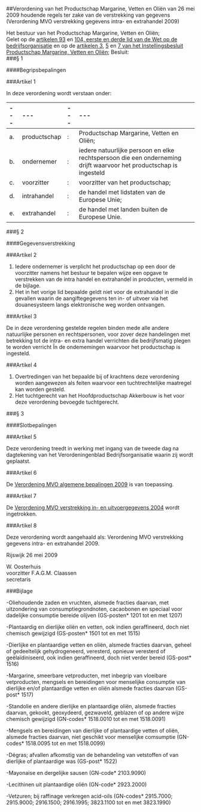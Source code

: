 <meta http-equiv='Content-Type' content='text/html; charset=utf-8' />

##Verordening van het Productschap Margarine, Vetten en Oliën van 26 mei 2009 houdende regels ter zake van de verstrekking van gegevens (Verordening MVO verstrekking gegevens intra- en extrahandel 2009)

Het bestuur van het Productschap Margarine, Vetten en Oliën;  
Gelet op de [artikelen 93](../../../../../../../../../../wet/wet/op/de/bedrijfsorganisatie/BWBR0002058/README.md) en [104, eerste en derde lid van de Wet op de bedrijfsorganisatie](../../../../../../../../../../wet/wet/op/de/bedrijfsorganisatie/BWBR0002058/README.md) en op de [artikelen 3](../../../../../../../../../../AMvB/instellingsbesluit/productschap/margarine/vetten/en/oliën/BWBR0015164/README.md), [5](../../../../../../../../../../AMvB/instellingsbesluit/productschap/margarine/vetten/en/oliën/BWBR0015164/README.md) en [7 van het Instellingsbesluit Productschap Margarine, Vetten en Oliën](../../../../../../../../../../AMvB/instellingsbesluit/productschap/margarine/vetten/en/oliën/BWBR0015164/README.md);
Besluit:    
###§ 1 

####Begripsbepalingen

###Artikel 1 

In deze verordening wordt verstaan onder:  

| --- | --- | --- | --- |
|:---|:---|:---|:---|
|a. |productschap |: | Productschap Margarine, Vetten en Oliën; |
|b. |ondernemer |: | iedere natuurlijke persoon en elke rechtspersoon die een onderneming drijft waarvoor het productschap is ingesteld |
|c. |voorzitter |: | voorzitter van het productschap; |
|d. |intrahandel |: |de handel met lidstaten van de Europese Unie; |
|e. |extrahandel |: |de handel met landen buiten de Europese Unie. |

###§ 2 

####Gegevensverstrekking

###Artikel 2 

1. Iedere ondernemer is verplicht het productschap op een door de voorzitter namens het bestuur te bepalen wijze een opgave te verstrekken van de intra handel en extrahandel in producten, vermeld in de bijlage. 
2. Het in het vorige lid bepaalde geldt niet voor de extrahandel in die gevallen waarin de aangiftegegevens ten in- of uitvoer via het douanesysteem langs elektronische weg worden ontvangen. 

###Artikel 3 

De in deze verordening gestelde regelen binden mede alle andere natuurlijke personen en rechtspersonen, voor zover deze handelingen met betrekking tot de intra- en extra handel verrichten die bedrijfsmatig plegen te worden verricht În de ondememingen waarvoor het productschap is ingesteld. 

###Artikel 4 

1. Overtredingen van het bepaalde bij of krachtens deze verordening worden aangewezen als feiten waarvoor een tuchtrechtelijke maatregel kan worden gesteld. 
2. Het tuchtgerecht van het Hoofdproductschap Akkerbouw is het voor deze verordening bevoegde tuchtgerecht. 

###§ 3 

####Slotbepalingen

###Artikel 5 

Deze verordening treedt in werking met ingang van de tweede dag na dagtekening van het Verordeningenblad Bedrijfsorganisatie waarin zij wordt geplaatst. 

###Artikel 6 

De [Verordening MVO algemene bepalingen 2009](../../../../../../../../../../pbo/verordening/mvo/algemene/bepalingen/2009/BWBR0026424/README.md) is van toepassing. 

###Artikel 7 

De [Verordening MVO verstrekking in- en uitvoergegevens 2004](../../../../../../../../../../pbo/verordening/mvo/verstrekking/gegevens/intra-/en/extrahandel/2004/BWBR0017546/README.md) wordt ingetrokken. 

###Artikel 8 

Deze verordening wordt aangehaald als: Verordening MVO verstrekking gegevens intra- en extrahandel 2009. 

Rijswijk 
26 mei 2009   

W. Oosterhuis  
voorzitter 
F.A.G.M. Claassen  
secretaris   

###Bijlage 

-Oliehoudende zaden en vruchten, alsmede fracties daarvan, met uitzondering van consumptiegrondnoten, cacaobonen en speciaal voor dadelijke consumptie bereide olijven (GS-posten* 1201 tot en met 1207)

-Plantaardig en dierlijke oliën en vetten, ook indien geraffineerd, doch niet chemisch gewijzigd (GS-posten* 1501 tot en met 1515)

-Dierlijke en plantaardige vetten en oliën, alsmede fracties daarvan, geheel of gedeeltelijk gehydrogeneerd, veresterd, opnieuw veresterd of geëlaïdiniseerd, ook indien geraffineerd, doch niet verder bereid (GS-post* 1516)

-Margarine, smeerbare vetproducten, met inbegrip van vloeibare vetproducten, mengsels en bereidingen voor menselijke consumptie van dierlijke en/of plantaardige vetten en oliën alsmede fracties daarvan (GS-post* 1517)

-Standolie en andere dierlijke en plantaardige oliën, alsmede fracties daarvan, gekookt, geoxydeerd, gezwaveld, geblazen of op andere wijze chemisch gewijzigd (GN-codes* 1518.0010 tot en met 1518.0091)

-Mengsels en bereidingen van dierlijke of plantaardige vetten of oliën, alsmede fracties daarvan, niet geschikt voor menselijke comsumptie (GN-codes* 1518.0095 tot en met 1518.0099)

-Dégras; afvallen afkomstig van de behandeling van vetstoffen of van dierlijke of plantaardige was (GS-post* 1522)

-Mayonaise en dergelijke sausen (GN-code* 2103.9090)

-Lecithinen uit plantaardige oliën (GN-code* 2923.2000)

-Vetzuren; bij raffinage verkregen acid-oils (GN-codes* 2915.7000; 2915.9000; 2916.1500; 2916.1995; 3823.1100 tot en met 3823.1990)
